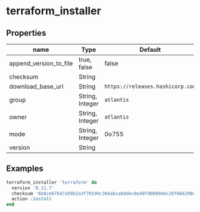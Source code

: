 # terraform_installer

## Properties

| name                        | Type            | Default                                                     | Description   |
| --------------------------- | --------------- | ----------------------------------------------------------- | ------------- |
| append_version_to_file      | true, false     | false                                                       |               |
| checksum                    | String          |                                                             | Required      |
| download_base_url           | String          | `https://releases.hashicorp.com`                           |               |
| group                       | String, Integer | `atlantis`                                                  |               |
| owner                       | String, Integer | `atlantis`                                                  |               |
| mode                        | String, Integer | 0o755                                                       |               |
| version                     | String          |                                                             | Required      |

## Examples

```ruby
terraform_installer 'terraform' do
  version '0.11.7'
  checksum '6b8ce67647a59b2a3f70199c304abca0ddec0e49fd060944c26f666298e23418'
  action :install
end
```
